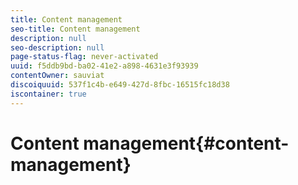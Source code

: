 ```yaml
---
title: Content management
seo-title: Content management
description: null
seo-description: null
page-status-flag: never-activated
uuid: f5ddb9bd-ba02-41e2-a898-4631e3f93939
contentOwner: sauviat
discoiquuid: 537f1c4b-e649-427d-8fbc-16515fc18d38
iscontainer: true
---
```


# Content management{#content-management}

